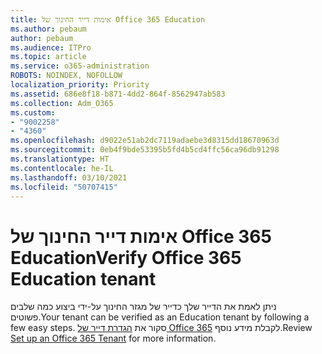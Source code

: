 ```yaml
---
title: אימות דייר החינוך של Office 365 Education
ms.author: pebaum
author: pebaum
ms.audience: ITPro
ms.topic: article
ms.service: o365-administration
ROBOTS: NOINDEX, NOFOLLOW
localization_priority: Priority
ms.assetid: 686e8f18-b871-4dd2-864f-8562947ab583
ms.collection: Adm_O365
ms.custom:
- "9002258"
- "4360"
ms.openlocfilehash: d9022e51ab2dc7119adaebe3d8315dd18670963d
ms.sourcegitcommit: 0eb4f9bde53395b5fd4b5cd4ffc56ca96db91298
ms.translationtype: HT
ms.contentlocale: he-IL
ms.lasthandoff: 03/10/2021
ms.locfileid: "50707415"
---
```

# <a name="verify-office-365-education-tenant"></a><span data-ttu-id="17b3f-102">אימות דייר החינוך של Office 365 Education</span><span class="sxs-lookup"><span data-stu-id="17b3f-102">Verify Office 365 Education tenant</span></span>

<span data-ttu-id="17b3f-103">ניתן לאמת את הדייר שלך כדייר של מגזר החינוך על-ידי ביצוע כמה שלבים פשוטים.</span><span class="sxs-lookup"><span data-stu-id="17b3f-103">Your tenant can be verified as an Education tenant by following a few easy steps.</span></span> <span data-ttu-id="17b3f-104">סקור את [הגדרת דייר של Office 365](https://docs.microsoft.com/microsoft-365/education/deploy/create-your-office-365-tenant) לקבלת מידע נוסף.</span><span class="sxs-lookup"><span data-stu-id="17b3f-104">Review [Set up an Office 365 Tenant](https://docs.microsoft.com/microsoft-365/education/deploy/create-your-office-365-tenant) for more information.</span></span> 
